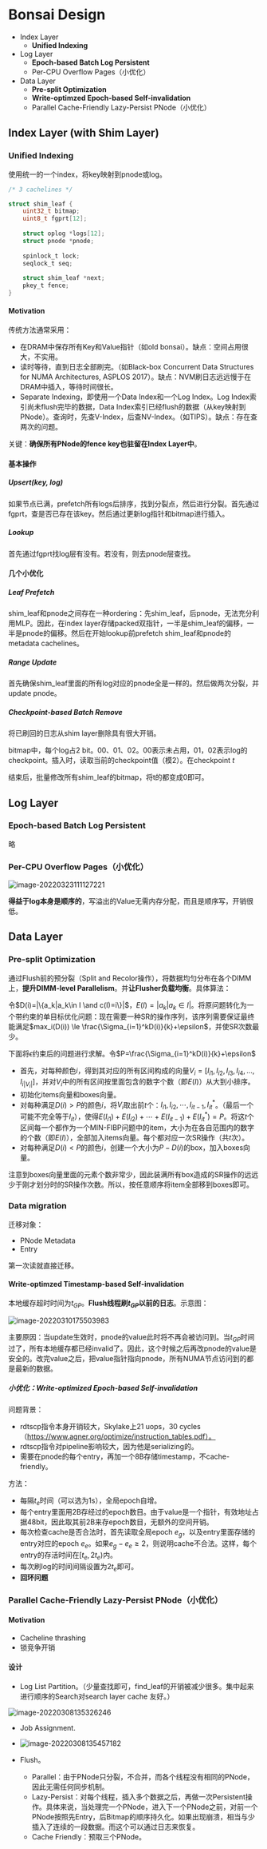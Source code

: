 # Bonsai Design

+ Index Layer
  + **Unified Indexing**
+ Log Layer
  + **Epoch-based Batch Log Persistent**
  + Per-CPU Overflow Pages（小优化）
+ Data Layer
  + **Pre-split Optimization**
  + **Write-optimzed Epoch-based Self-invalidation**
  + Parallel Cache-Friendly Lazy-Persist PNode（小优化）

## Index Layer (with Shim Layer)

### Unified Indexing

使用统一的一个index，将key映射到pnode或log。

```C
/* 3 cachelines */

struct shim_leaf {
    uint32_t bitmap;
    uint8_t fgprt[12];
    
    struct oplog *logs[12];
    struct pnode *pnode;
    
    spinlock_t lock;
    seqlock_t seq;
    
    struct shim_leaf *next;
    pkey_t fence;
}
```

#### Motivation

传统方法通常采用：

+ 在DRAM中保存所有Key和Value指针（如old bonsai）。缺点：空间占用很大，不实用。
+ 读时等待，直到日志全部刷完。（如Black-box Concurrent Data Structures for NUMA Architectures, ASPLOS 2017）。缺点：NVM刷日志远远慢于在DRAM中插入，等待时间很长。
+ Separate Indexing，即使用一个Data Index和一个Log Index。Log Index索引尚未flush完毕的数据，Data Index索引已经flush的数据（从key映射到PNode）。查询时，先查V-Index，后查NV-Index。（如TIPS）。缺点：存在查两次的问题。

关键：**确保所有PNode的fence key也驻留在Index Layer中**。

#### 基本操作

##### Upsert(key, log)

如果节点已满，prefetch所有logs后排序，找到分裂点，然后进行分裂。首先通过fgprt，查是否已存在该key。然后通过更新log指针和bitmap进行插入。

##### Lookup

首先通过fgprt找log层有没有。若没有，则去pnode层查找。

#### 几个小优化

##### Leaf Prefetch

shim_leaf和pnode之间存在一种ordering：先shim_leaf，后pnode，无法充分利用MLP。因此，在index layer存储packed双指针，一半是shim_leaf的偏移，一半是pnode的偏移。然后在开始lookup前prefetch shim_leaf和pnode的metadata cachelines。

##### Range Update

首先确保shim_leaf里面的所有log对应的pnode全是一样的。然后做两次分裂，并update pnode。

##### Checkpoint-based Batch Remove

将已刷回的日志从shim layer删除具有很大开销。

bitmap中，每个log占2 bit。00、01、02。00表示未占用，01，02表示log的checkpoint。插入时，读取当前的checkpoint值（模2）。在checkpoint $t$

结束后，批量修改所有shim_leaf的bitmap，将t的都变成0即可。

## Log Layer

### Epoch-based Batch Log Persistent

略

### Per-CPU Overflow Pages（小优化）

![image-20220323111127221](/home/hhusjr/.config/Typora/typora-user-images/image-20220323111127221.png)

**得益于log本身是顺序的**，写溢出的Value无需内存分配，而且是顺序写，开销很低。

## Data Layer

### Pre-split Optimization

通过Flush前的预分裂（Split and Recolor操作），将数据均匀分布在各个DIMM上，**提升DIMM-level Parallelism**。并**让Flusher负载均衡**。具体算法：

令$D(i)=|\{a_k|a_k\in I \and c(I)=i\}|$，$E(I)=|a_k|a_k\in I|$。将原问题转化为一个带约束的单目标优化问题：现在需要一种SR的操作序列，该序列需要保证最终能满足$max_i(D(i)) \le \frac{\Sigma_{i=1}^kD(i)}{k}+\epsilon$，并使SR次数最少。

下面将$\epsilon$约束后的问题进行求解。令$P=\frac{\Sigma_{i=1}^kD(i)}{k}+\epsilon$

+ 首先，对每种颜色$i$，得到其对应的所有区间构成的向量$V_i=[I_{i1},I_{i2},I_{i3},I_{i4},...,I_{i|V_i|}]$，并对$V_i$中的所有区间按里面包含的数字个数（即$E(I)$）从大到小排序。
+ 初始化items向量和boxes向量。
+ 对每种满足$D(i)>P$的颜色$i$，将$V_i$取出前$t$个：$I_{i1},I_{i2},\cdots,I_{it-1},I^*_{it}$。（最后一个可能不完全等于$I_{it}$），使得$E(I_{i1})+E(I_{i2})+\cdots+E(I_{it-1})+E(I_{it}^*)=P$。将这$t$个区间每一个都作为一个MIN-FIBP问题中的item，大小为在各自范围内的数字的个数（即$E(I)$），全部加入items向量。每个都对应一次SR操作（共$t$次）。
+ 对每种满足$D(i)<P$的颜色$i$，创建一个大小为$P-D(i)$的box，加入boxes向量。

注意到boxes向量里面的元素个数非常少，因此装满所有box造成的SR操作的远远少于刚才划分时的SR操作次数。所以，按任意顺序将item全部移到boxes即可。

### Data migration

迁移对象：

+ PNode Metadata
+ Entry

第一次读就直接迁移。

#### Write-optimzed Timestamp-based Self-invalidation

本地缓存超时时间为$t_{GP}$。**Flush线程刷$t_{GP}$以前的日志**。示意图：

![image-20220310175503983](/home/hhusjr/.config/Typora/typora-user-images/image-20220310175503983.png)

主要原因：当update生效时，pnode的value此时将不再会被访问到。当$t_{GP}$时间过了，所有本地缓存都已经invalid了。因此，这个时候之后再改pnode的value是安全的。改完value之后，把value指针指向pnode，所有NUMA节点访问到的都是最新的数据。

##### 小优化：Write-optimized Epoch-based Self-invalidation

问题背景：

+ rdtscp指令本身开销较大，Skylake上21 uops，30 cycles（https://www.agner.org/optimize/instruction_tables.pdf）。
+ rdtscp指令对pipeline影响较大，因为他是serializing的。
+ 需要在pnode的每个entry，再加一个8B存储timestamp，不cache-friendly。

方法：

+ 每隔$t_e$时间（可以选为1s），全局epoch自增。
+ 每个entry里面用2B存经过的epoch数目。由于value是一个指针，有效地址占据48bit，因此取其前2B来存epoch数目，无额外的空间开销。
+ 每次检查cache是否合法时，首先读取全局epoch $e_g$，以及entry里面存储的entry对应的epoch $e_e$。如果$e_g-e_e\ge2$，则说明cache不合法。这样，每个entry的存活时间在$[t_e,2t_e)$内。
+ 每次刷log的时间间隔设置为$2t_e$即可。
+ **回环问题**

### Parallel Cache-Friendly Lazy-Persist PNode（小优化）

#### Motivation

+ Cacheline thrashing
+ 锁竞争开销

#### 设计

+ Log List Partition。（少量查找即可，find_leaf的开销被减少很多。集中起来进行顺序的Search对search layer cache 友好。）

![image-20220308135326246](/home/hhusjr/.config/Typora/typora-user-images/image-20220308135326246.png)

+ Job Assignment.
+ ![image-20220308135457182](/home/hhusjr/.config/Typora/typora-user-images/image-20220308135457182.png)

+ Flush。
  + Parallel：由于PNode只分裂，不合并，而各个线程没有相同的PNode，因此无需任何同步机制。
  + Lazy-Persist：对每个线程，插入多个数据之后，再做一次Persistent操作。具体来说，当处理完一个PNode，进入下一个PNode之前，对前一个PNode按照先Entry，后Bitmap的顺序持久化。如果出现崩溃，相当与少插入了连续的一段数据。而这个可以通过日志来恢复。
  + Cache Friendly：预取三个PNode。

